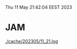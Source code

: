 Thu 11 May 21:42:04 EEST 2023
# JAM
<a href='./cache/202305/11_21.log'>./cache/202305/11_21.log</a>
